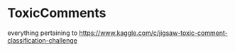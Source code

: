 # ToxicComments
everything pertaining to https://www.kaggle.com/c/jigsaw-toxic-comment-classification-challenge
